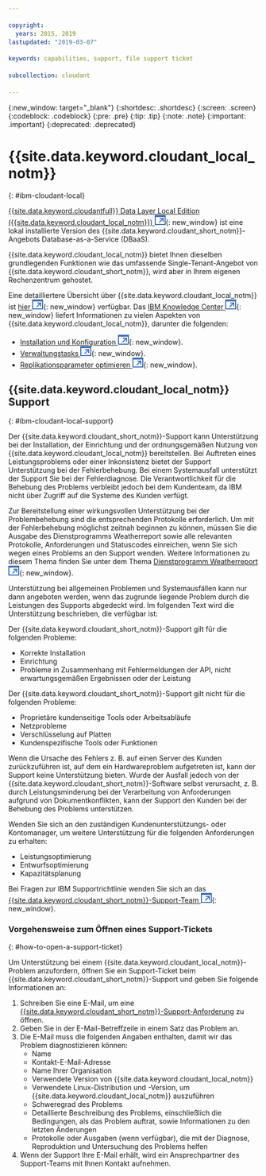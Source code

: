 ```yaml
---

copyright:
  years: 2015, 2019
lastupdated: "2019-03-07"

keywords: capabilities, support, file support ticket

subcollection: cloudant

---
```


{:new_window: target="_blank"}
{:shortdesc: .shortdesc}
{:screen: .screen}
{:codeblock: .codeblock}
{:pre: .pre}
{:tip: .tip}
{:note: .note}
{:important: .important}
{:deprecated: .deprecated}

<!-- Acrolinx: 2017-05-10 -->

# {{site.data.keyword.cloudant_local_notm}}
{: #ibm-cloudant-local}

[{{site.data.keyword.cloudantfull}} Data Layer Local Edition ({{site.data.keyword.cloudant_local_notm}}) ![Symbol für externen Link](../images/launch-glyph.svg "Symbol für externen Link")](https://www.ibm.com/support/knowledgecenter/SSTPQH_1.1.0/com.ibm.cloudant.local.doc/SSTPQH_1.1.0_welcome.html){: new_window} ist eine lokal installierte Version des {{site.data.keyword.cloudant_short_notm}}-Angebots Database-as-a-Service (DBaaS).

{{site.data.keyword.cloudant_local_notm}} bietet Ihnen dieselben grundlegenden Funktionen wie das umfassende Single-Tenant-Angebot von {{site.data.keyword.cloudant_short_notm}}, wird aber in Ihrem eigenen Rechenzentrum gehostet.

Eine detailliertere Übersicht über {{site.data.keyword.cloudant_local_notm}} ist [hier ![Symbol für externen Link](../images/launch-glyph.svg "Symbol für externen Link")](https://www.ibm.com/support/knowledgecenter/en/SSTPQH_1.1.0/com.ibm.cloudant.local.install.doc/topics/clinstall_cloudant_local_overview.html){: new_window} verfügbar.
Das [IBM Knowledge Center ![Symbol für externen Link](../images/launch-glyph.svg "Symbol für externen Link")](https://www.ibm.com/support/knowledgecenter/en/SSTPQH_1.1.0/com.ibm.cloudant.local.doc/SSTPQH_1.1.0_welcome.html){: new_window} liefert Informationen zu vielen Aspekten von {{site.data.keyword.cloudant_local_notm}}, darunter die folgenden:

-   [Installation und Konfiguration ![Symbol für externen Link](../images/launch-glyph.svg "Symbol für externen Link")](https://www.ibm.com/support/knowledgecenter/en/SSTPQH_1.1.0/com.ibm.cloudant.local.install.doc/topics/clinstall_installing.html){: new_window}.
-   [Verwaltungstasks ![Symbol für externen Link](../images/launch-glyph.svg "Symbol für externen Link")](https://www.ibm.com/support/knowledgecenter/en/SSTPQH_1.1.0/com.ibm.cloudant.local.install.doc/topics/clinstall_maintenance_tasks_overview.html){: new_window}.
-   [Replikationsparameter optimieren ![Symbol für externen Link](../images/launch-glyph.svg "Symbol für externen Link")](https://www.ibm.com/support/knowledgecenter/en/SSTPQH_1.1.0/com.ibm.cloudant.local.install.doc/topics/clinstall_tuning_parameters_replication_cases.html){: new_window}.

## {{site.data.keyword.cloudant_local_notm}} Support
{: #ibm-cloudant-local-support}

Der {{site.data.keyword.cloudant_short_notm}}-Support kann Unterstützung bei der Installation, der Einrichtung und der ordnungsgemäßen Nutzung von {{site.data.keyword.cloudant_local_notm}} bereitstellen. Bei Auftreten eines Leistungsproblems oder einer Inkonsistenz bietet der Support Unterstützung bei der
Fehlerbehebung. Bei einem Systemausfall unterstützt der Support Sie bei der Fehlerdiagnose. Die Verantwortlichkeit für die Behebung des Problems verbleibt jedoch bei dem Kundenteam, da IBM nicht über Zugriff auf die Systeme des Kunden verfügt.

Zur Bereitstellung einer wirkungsvollen Unterstützung bei der Problembehebung sind die entsprechenden Protokolle erforderlich. Um mit der Fehlerbehebung möglichst zeitnah beginnen zu können, müssen Sie die Ausgabe des Dienstprogramms Weatherreport sowie alle relevanten Protokolle, Anforderungen und Statuscodes einreichen, wenn Sie sich wegen eines Problems an den Support wenden. Weitere Informationen zu diesem Thema finden Sie unter dem Thema [Dienstprogramm
Weatherreport ![Symbol für externen Link](../images/launch-glyph.svg "Symbol für externen Link")](https://www.ibm.com/support/knowledgecenter/SSTPQH_1.1.0/com.ibm.cloudant.local.install.doc/topics/clinstall_checking_health_cluster_with_weatherreport.html){: new_window}.

Unterstützung bei allgemeinen Problemen und Systemausfällen kann nur dann angeboten werden, wenn das zugrunde liegende Problem durch die Leistungen des Supports abgedeckt
wird. Im folgenden Text wird die Unterstützung beschrieben, die verfügbar ist: 

Der {{site.data.keyword.cloudant_short_notm}}-Support gilt für die folgenden Probleme:
- Korrekte Installation
- Einrichtung
- Probleme in Zusammenhang mit Fehlermeldungen der API, nicht erwartungsgemäßen Ergebnissen oder der Leistung

Der {{site.data.keyword.cloudant_short_notm}}-Support gilt nicht für die folgenden Probleme:
- Proprietäre kundenseitige Tools oder Arbeitsabläufe
- Netzprobleme 
- Verschlüsselung auf Platten 
- Kundenspezifische Tools oder Funktionen

Wenn die Ursache des Fehlers z. B. auf einen Server des Kunden zurückzuführen ist, auf dem ein Hardwareproblem aufgetreten ist, kann der Support keine Unterstützung bieten. Wurde der Ausfall jedoch von der {{site.data.keyword.cloudant_short_notm}}-Software selbst verursacht, z. B. durch Leistungsminderung bei der Verarbeitung von Anforderungen aufgrund von Dokumentkonflikten, kann der Support den Kunden bei der Behebung des Problems unterstützen. 

Wenden Sie sich an den zuständigen Kundenunterstützungs- oder Kontomanager, um weitere Unterstützung für die folgenden Anforderungen zu erhalten:
- Leistungsoptimierung
- Entwurfsoptimierung
- Kapazitätsplanung

Bei Fragen zur IBM Supportrichtlinie wenden Sie sich an das [{{site.data.keyword.cloudant_short_notm}}-Support-Team ![Symbol für externen Link](../images/launch-glyph.svg "Symbol für externen Link")](mailto:support@cloudant.com){: new_window}.

### Vorgehensweise zum Öffnen eines Support-Tickets
{: #how-to-open-a-support-ticket}

Um Unterstützung bei einem {{site.data.keyword.cloudant_local_notm}}-Problem anzufordern, öffnen Sie ein Support-Ticket beim {{site.data.keyword.cloudant_short_notm}}-Support und geben Sie folgende Informationen an:

1. Schreiben Sie eine E-Mail, um eine [{{site.data.keyword.cloudant_short_notm}}-Support-Anforderung](mailto:support@cloudant.com) zu öffnen.
2. Geben Sie in der E-Mail-Betreffzeile in einem Satz das Problem an.
3. Die E-Mail muss die folgenden Angaben enthalten, damit wir das Problem diagnostizieren können:
    - Name
    - Kontakt-E-Mail-Adresse
    - Name Ihrer Organisation
    - Verwendete Version von {{site.data.keyword.cloudant_local_notm}}
    - Verwendete Linux-Distribution und -Version, um {{site.data.keyword.cloudant_local_notm}} auszuführen
    - Schweregrad des Problems
    - Detaillierte Beschreibung des Problems, einschließlich die Bedingungen, als das Problem auftrat, sowie Informationen zu den letzten Änderungen
    - Protokolle oder Ausgaben (wenn verfügbar), die mit der Diagnose, Reproduktion und Untersuchung des Problems helfen
4. Wenn der Support Ihre E-Mail erhält, wird ein Ansprechpartner des Support-Teams mit Ihnen Kontakt aufnehmen.

